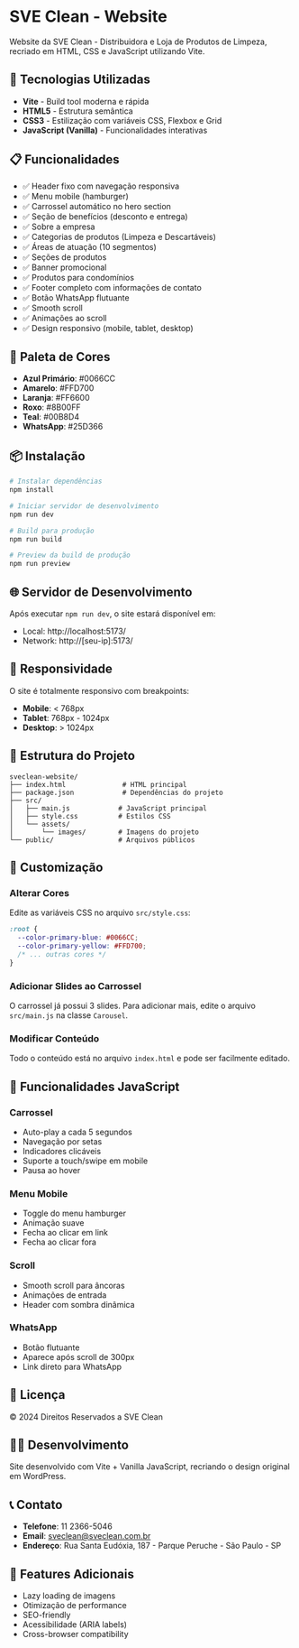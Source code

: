 # SVE Clean - Website

Website da SVE Clean - Distribuidora e Loja de Produtos de Limpeza, recriado em HTML, CSS e JavaScript utilizando Vite.

## 🚀 Tecnologias Utilizadas

- **Vite** - Build tool moderna e rápida
- **HTML5** - Estrutura semântica
- **CSS3** - Estilização com variáveis CSS, Flexbox e Grid
- **JavaScript (Vanilla)** - Funcionalidades interativas

## 📋 Funcionalidades

- ✅ Header fixo com navegação responsiva
- ✅ Menu mobile (hamburger)
- ✅ Carrossel automático no hero section
- ✅ Seção de benefícios (desconto e entrega)
- ✅ Sobre a empresa
- ✅ Categorias de produtos (Limpeza e Descartáveis)
- ✅ Áreas de atuação (10 segmentos)
- ✅ Seções de produtos
- ✅ Banner promocional
- ✅ Produtos para condomínios
- ✅ Footer completo com informações de contato
- ✅ Botão WhatsApp flutuante
- ✅ Smooth scroll
- ✅ Animações ao scroll
- ✅ Design responsivo (mobile, tablet, desktop)

## 🎨 Paleta de Cores

- **Azul Primário**: #0066CC
- **Amarelo**: #FFD700
- **Laranja**: #FF6600
- **Roxo**: #8B00FF
- **Teal**: #00B8D4
- **WhatsApp**: #25D366

## 📦 Instalação

```bash
# Instalar dependências
npm install

# Iniciar servidor de desenvolvimento
npm run dev

# Build para produção
npm run build

# Preview da build de produção
npm run preview
```

## 🌐 Servidor de Desenvolvimento

Após executar `npm run dev`, o site estará disponível em:
- Local: http://localhost:5173/
- Network: http://[seu-ip]:5173/

## 📱 Responsividade

O site é totalmente responsivo com breakpoints:
- **Mobile**: < 768px
- **Tablet**: 768px - 1024px
- **Desktop**: > 1024px

## 🔧 Estrutura do Projeto

```
sveclean-website/
├── index.html              # HTML principal
├── package.json            # Dependências do projeto
├── src/
│   ├── main.js            # JavaScript principal
│   ├── style.css          # Estilos CSS
│   └── assets/
│       └── images/        # Imagens do projeto
└── public/                # Arquivos públicos
```

## 📝 Customização

### Alterar Cores

Edite as variáveis CSS no arquivo `src/style.css`:

```css
:root {
  --color-primary-blue: #0066CC;
  --color-primary-yellow: #FFD700;
  /* ... outras cores */
}
```

### Adicionar Slides ao Carrossel

O carrossel já possui 3 slides. Para adicionar mais, edite o arquivo `src/main.js` na classe `Carousel`.

### Modificar Conteúdo

Todo o conteúdo está no arquivo `index.html` e pode ser facilmente editado.

## 🎯 Funcionalidades JavaScript

### Carrossel
- Auto-play a cada 5 segundos
- Navegação por setas
- Indicadores clicáveis
- Suporte a touch/swipe em mobile
- Pausa ao hover

### Menu Mobile
- Toggle do menu hamburger
- Animação suave
- Fecha ao clicar em link
- Fecha ao clicar fora

### Scroll
- Smooth scroll para âncoras
- Animações de entrada
- Header com sombra dinâmica

### WhatsApp
- Botão flutuante
- Aparece após scroll de 300px
- Link direto para WhatsApp

## 📄 Licença

© 2024 Direitos Reservados a SVE Clean

## 👨‍💻 Desenvolvimento

Site desenvolvido com Vite + Vanilla JavaScript, recriando o design original em WordPress.

## 📞 Contato

- **Telefone**: 11 2366-5046
- **Email**: sveclean@sveclean.com.br
- **Endereço**: Rua Santa Eudóxia, 187 - Parque Peruche - São Paulo - SP

## 🌟 Features Adicionais

- Lazy loading de imagens
- Otimização de performance
- SEO-friendly
- Acessibilidade (ARIA labels)
- Cross-browser compatibility
